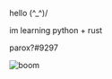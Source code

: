 hello (^_^)/

im learning python + rust 

parox?#9297

![boom](https://thumbs.gfycat.com/HeavyHandsomeAlbino.webp)
